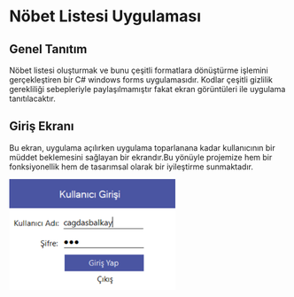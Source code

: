 # Nöbet Listesi Uygulaması

## Genel Tanıtım
Nöbet listesi oluşturmak ve bunu çeşitli formatlara dönüştürme işlemini gerçekleştiren bir C# windows forms uygulamasıdır. Kodlar çeşitli gizlilik gerekliliği sebepleriyle paylaşılmamıştır fakat ekran görüntüleri ile uygulama tanıtılacaktır.

## Giriş Ekranı
<p> Bu ekran, uygulama açılırken uygulama toparlanana kadar kullanıcının bir müddet beklemesini sağlayan bir ekrandır.Bu yönüyle projemize hem bir fonksiyonellik hem de tasarımsal olarak bir iyileştirme sunmaktadır. </p>
<img src = "images/giris.PNG" width = "300" height = "200">
